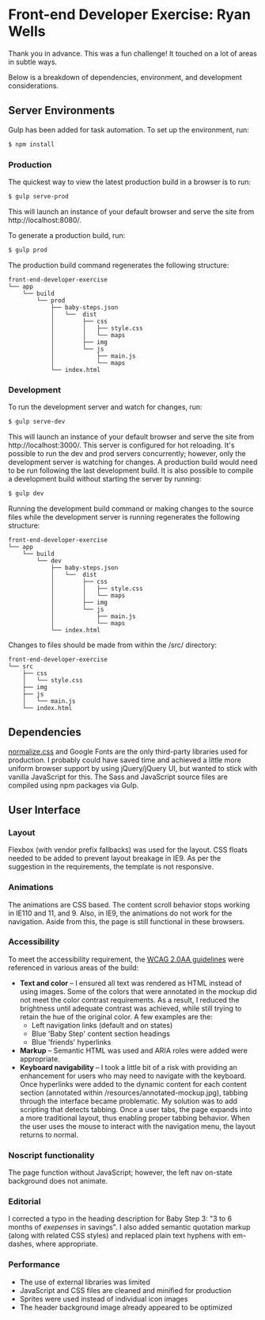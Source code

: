 # Front-end Developer Exercise: Ryan Wells

Thank you in advance. This was a fun challenge! It touched on a lot of areas in subtle ways.  

Below is a breakdown of dependencies, environment, and development considerations. 

## Server Environments

Gulp has been added for task automation. To set up the environment, run: 
```sh
$ npm install 
```

### Production
The quickest way to view the latest production build in a browser is to run:
```sh
$ gulp serve-prod
```
This will launch an instance of your default browser and serve the site from http://localhost:8080/. 

To generate a production build, run:
```sh
$ gulp prod
```
The production build command regenerates the following structure:
```
front-end-developer-exercise
└── app
    └── build
        └── prod
            ├── baby-steps.json
            │   └──  dist
            │        ├── css
            │        │   ├── style.css
            │        │   └── maps
            │        ├── img
            │        └── js
            │            ├── main.js
            │            └── maps
            └── index.html
```

### Development
To run the development server and watch for changes, run:
```sh
$ gulp serve-dev
```
This will launch an instance of your default browser and serve the site from http://localhost:3000/. This server is configured for hot reloading. It's possible to run the dev and prod servers concurrently; however, only the development server is watching for changes. A production build would need to be run following the last development build. It is also possible to compile a development build without starting the server by running:
```sh
$ gulp dev
```
Running the development build command or making changes to the source files while the development server is running regenerates the following structure:
```
front-end-developer-exercise
└── app
    └── build
        └── dev
            ├── baby-steps.json
            │   └──  dist
            │        ├── css
            │        │   ├── style.css
            │        │   └── maps
            │        ├── img
            │        └── js
            │            ├── main.js
            │            └── maps
            └── index.html
```
Changes to files should be made from within the /src/ directory:
```
front-end-developer-exercise
└── src
    ├── css
    │   └── style.css
    ├── img
    ├── js
    │   └── main.js
    └── index.html
```

## Dependencies 

[normalize.css](https://necolas.github.io/normalize.css/) and Google Fonts are the only third-party libraries used for production. I probably could have saved time and achieved a little more uniform browser support by using jQuery/jQuery UI, but wanted to stick with vanilla JavaScript for this. The Sass and JavaScript source files are compiled using npm packages via Gulp.

## User Interface

### Layout
Flexbox (with vendor prefix fallbacks) was used for the layout. CSS floats needed to be added to prevent layout breakage in IE9. As per the suggestion in the requirements, the template is not responsive.

### Animations
The animations are CSS based. The content scroll behavior stops working in IE110 and 11, and 9. Also, in IE9, the animations do not work for the navigation. Aside from this, the page is still functional in these browsers. 

### Accessibility 
To meet the accessibility requirement, the [WCAG 2.0AA guidelines](https://www.w3.org/TR/WCAG20/) were referenced in various areas of the build:
* <strong>Text and color</strong> &ndash; I ensured all text was rendered as HTML instead of using images.
Some of the colors that were annotated in the mockup did not meet the color contrast requirements. As a result, I reduced the brightness until adequate contrast was achieved, while still trying to retain the hue of the original color. A few examples are the:
  - Left navigation links (default and on states) 
  - Blue 'Baby Step' content section headings 
  - Blue 'friends' hyperlinks
* <strong>Markup</strong> &ndash; Semantic HTML was used and ARIA roles were added were appropriate.
* <strong>Keyboard navigability</strong> &ndash; I took a little bit of a risk with providing an enhancement for users who may need to navigate with the keyboard. Once hyperlinks were added to the dynamic content for each content section (annotated within /resources/annotated-mockup.jpg), tabbing through the interface became problematic. My solution was to add scripting that detects tabbing. Once a user tabs, the page expands into a more traditional layout, thus enabling proper tabbing behavior. When the user uses the mouse to interact with the navigation menu, the layout returns to normal. 

### Noscript functionality
The page function without JavaScript; however, the left nav on-state background does not animate. 

### Editorial

I corrected a typo in the heading description for Baby Step 3: "3 to 6 months of <i>exepenses</i> in savings". I also added semantic quotation markup (along with related CSS styles) and replaced plain text hyphens with em-dashes, where appropriate. 

### Performance
* The use of external libraries was limited
* JavaScript and CSS files are cleaned and minified for production
* Sprites were used instead of individual icon images 
* The header background image already appeared to be optimized 


